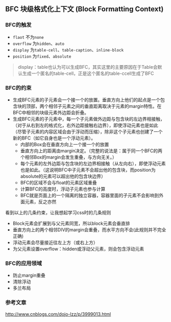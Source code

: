 ## BFC 块级格式化上下文 (Block Formatting Context)

### BFC的触发
* `flaot`       不为`none`
* `overflow`    为`hidden`、`auto`
* `display`     为`table-cell`、`table-caption`、`inline-block`
* `position`    为`fixed`、`absolute`
 > display：table也认为可以生成BFC，其实这里的主要原因在于Table会默认生成一个匿名的table-cell，正是这个匿名的table-ccell生成了BFC

 ### BFC的约束

* 生成BFC元素的子元素会一个接一个的放置。垂直方向上他们的起点是一个包含块的顶部，两个相邻子元素之间的垂直距离取决于元素的margin特性。在BFC中相邻的块级元素外边距会折叠。
* 生成BFC元素的子元素中，每一个子元素做外边距与包含块的左边界相接触，（对于从右到左的格式化，右外边距接触右边界），即使浮动元素也是如此（尽管子元素的内容区域会由于浮动而压缩），除非这个子元素也创建了一个新的BFC（如它自身也是一个浮动元素）。
    * 内部的Box会在垂直方向上一个接一个的放置
    * 垂直方向上的距离由margin决定。（完整的说法是：属于同一个BFC的两个相邻Box的margin会发生重叠，与方向无关。）
    * 每个元素的左外边距与包含块的左边界相接触（从左向右），即使浮动元素也是如此。（这说明BFC中子元素不会超出他的包含块，而position为absolute的元素可以超出他的包含块边界）
    * BFC的区域不会与float的元素区域重叠
    * 计算BFC的高度时，浮动子元素也参与计算
    * BFC就是页面上的一个隔离的独立容器，容器里面的子元素不会影响到外面元素，反之亦然

看到以上的几条约束，让我想起学习css时的几条规则
* Block元素会扩展到与父元素同宽，所以block元素会垂直排
* 垂直方向上的两个相邻DIV的margin会重叠，而水平方向不会(此规则并不完全正确)
* 浮动元素会尽量接近往左上方（或右上方）
* 为父元素设置overflow：hidden或浮动父元素，则会包含浮动元素

### BFC的应用领域
* 防止margin重叠
* 清除浮动
* 多兰布局

### 参考文章
http://www.cnblogs.com/dojo-lzz/p/3999013.html